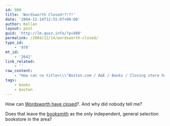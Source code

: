 ```yaml
---
id: 980
title: 'Wordsworth Closed!?!?!'
date: '2004-12-14T12:55:07+00:00'
author: Kellan
layout: post
guid: 'http://lm.quxx.info/?p=980'
permalink: /2004/12/14/wordsworth-closed/
typo_id:
    - '978'
mt_id:
    - '2642'
link_related:
    - ''
raw_content:
    - "How can <a title=\\\"Boston.com / A&E / Books / Closing store has them at loss for words\\\" href=\\\"http://www.boston.com/ae/books/articles/2004/12/01/closing_store_has_them_at_loss_for_words/\\\">Wordsworth have closed</a>?.  And why did nobody tell me?\n\nDoes that leave the <a href=\\\"http://www.brooklinebooksmith.com/ \\\">booksmith</a> as the only independent, general selection bookstore in the area?"
tags:
    - books
    - boston
---
```


How can [Wordsworth have closed](http://www.boston.com/ae/books/articles/2004/12/01/closing_store_has_them_at_loss_for_words/ "Boston.com / A&E / Books / Closing store has them at loss for words")?. And why did nobody tell me?

Does that leave the [booksmith](<http://www.brooklinebooksmith.com/ >) as the only independent, general selection bookstore in the area?